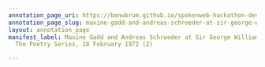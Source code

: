 ```yaml
---
annotation_page_uri: https://benwbrum.github.io/spokenweb-hackathon-development/annotations/maxine-gadd-and-andreas-schroeder-at-sir-george-williams-university-the-poetry-series-18-february-1972-2--canvas-1-audience.json
annotation_page_slug: maxine-gadd-and-andreas-schroeder-at-sir-george-williams-university-the-poetry-series-18-february-1972-2--canvas-1-audience
layout: annotation_page
manifest_label: Maxine Gadd and Andreas Schroeder at Sir George Williams University,
  The Poetry Series, 18 February 1972 (2)

---
```

